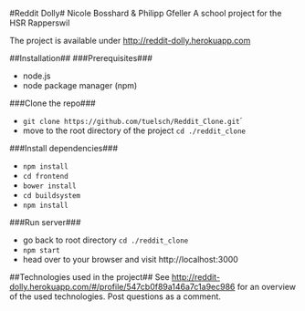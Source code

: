 #Reddit Dolly#
Nicole Bosshard & Philipp Gfeller
A school project for the HSR Rapperswil

The project is available under http://reddit-dolly.herokuapp.com

##Installation##
###Prerequisites###
- node.js
- node package manager (npm)

###Clone the repo###
- `git clone https://github.com/tuelsch/Reddit_Clone.git`´
- move to the root directory of the project `cd ./reddit_clone`

###Install dependencies###
- `npm install`
- `cd frontend`
- `bower install`
- `cd buildsystem`
- `npm install`

###Run server###
- go back to root directory `cd ./reddit_clone`
- `npm start`
- head over to your browser and visit http://localhost:3000

##Technologies used in the project##
See http://reddit-dolly.herokuapp.com/#/profile/547cb0f89a146a7c1a9ec986 for an overview of the used technologies. Post questions as a comment.
